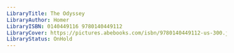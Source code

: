 ```yaml
---
LibraryTitle: The Odyssey
LibraryAuthor: Homer
LibraryISBN: 0140449116 9780140449112
LibraryCover: https://pictures.abebooks.com/isbn/9780140449112-us-300.jpg
LibraryStatus: OnHold
---
```

